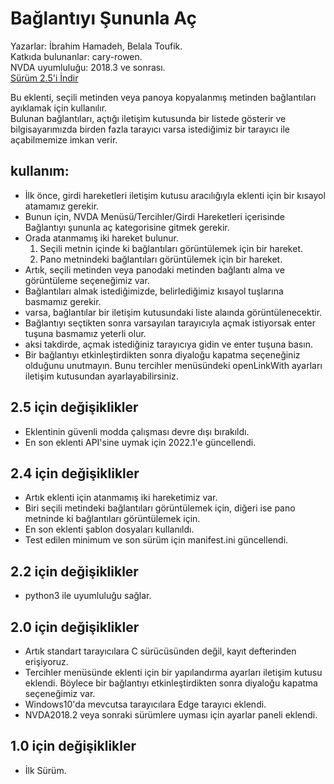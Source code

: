 # Bağlantıyı Şununla Aç #

Yazarlar: İbrahim Hamadeh, Belala Toufik.  
Katkıda bulunanlar: cary-rowen.  
NVDA uyumluluğu: 2018.3 ve sonrası.  
[Sürüm 2.5'i İndir][1]  

Bu eklenti, seçili metinden veya panoya kopyalanmış metinden bağlantıları ayıklamak için kullanılır.  
Bulunan bağlantıları, açtığı iletişim kutusunda bir listede gösterir ve bilgisayarımızda birden fazla tarayıcı varsa istediğimiz bir tarayıcı ile açabilmemize imkan verir.  

## kullanım:

*	İlk önce, girdi hareketleri iletişim kutusu aracılığıyla eklenti için bir kısayol atamamız gerekir.
*	Bunun için, NVDA Menüsü/Tercihler/Girdi Hareketleri içerisinde Bağlantıyı şununla aç kategorisine gitmek gerekir.
*	Orada atanmamış iki hareket bulunur.
	1.	Seçili metnin içinde ki bağlantıları görüntülemek için bir hareket.
	2.	Pano metnindeki bağlantıları görüntülemek için bir hareket.
*	Artık, seçili metinden veya panodaki metinden bağlantı alma ve görüntüleme seçeneğimiz var.
*	Bağlantıları almak istediğimizde, belirlediğimiz kısayol tuşlarına basmamız gerekir.
*	varsa, bağlantılar bir iletişim kutusundaki liste alaında görüntülenecektir.
*	Bağlantıyı seçtikten sonra varsayılan tarayıcıyla açmak istiyorsak enter tuşuna basmamız yeterli olur.
*	aksi takdirde, açmak istediğiniz tarayıcıya gidin ve enter tuşuna basın.
*	Bir bağlantıyı etkinleştirdikten sonra diyaloğu kapatma seçeneğiniz olduğunu unutmayın. Bunu tercihler menüsündeki openLinkWith ayarları iletişim kutusundan ayarlayabilirsiniz.

## 2.5 için değişiklikler ##

*	Eklentinin güvenli modda çalışması devre dışı bırakıldı.
*	En son eklenti API'sine uymak için 2022.1'e güncellendi.

## 2.4 için değişiklikler ##

*	Artık eklenti için atanmamış iki hareketimiz var.
*	Biri seçili metindeki bağlantıları görüntülemek için, diğeri ise pano metninde ki bağlantıları görüntülemek için.
*	En son eklenti şablon dosyaları kullanıldı.
*	Test edilen minimum ve son sürüm için manifest.ini güncellendi.

## 2.2 için değişiklikler ##
*	python3 ile uyumluluğu sağlar.

## 2.0 için değişiklikler ##

*	Artık standart tarayıcılara C sürücüsünden değil, kayıt defterinden erişiyoruz.
*	Tercihler menüsünde eklenti için bir yapılandırma ayarları iletişim kutusu eklendi. Böylece bir bağlantıyı etkinleştirdikten sonra diyaloğu kapatma seçeneğimiz var.
*	Windows10'da mevcutsa tarayıcılara Edge tarayıcı eklendi.
*	NVDA2018.2 veya sonraki sürümlere uyması için ayarlar paneli eklendi.

## 1.0 için değişiklikler ##

*	İlk Sürüm.

[1]: https://github.com/ibrahim-s/openLinkWith/releases/download/v2.5/openLinkWith-2.5.nvda-addon

